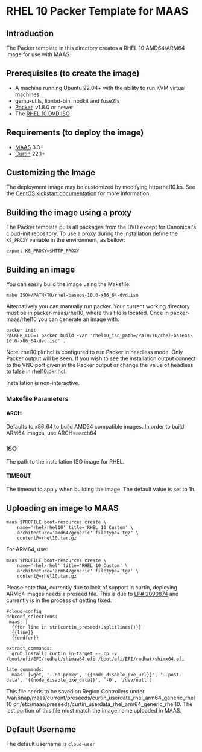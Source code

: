# RHEL 10 Packer Template for MAAS

## Introduction

The Packer template in this directory creates a RHEL 10 AMD64/ARM64 image for use with MAAS.

## Prerequisites (to create the image)

* A machine running Ubuntu 22.04+ with the ability to run KVM virtual machines.
* qemu-utils, libnbd-bin, nbdkit and fuse2fs
* [Packer](https://www.packer.io/intro/getting-started/install.html), v1.8.0 or newer
* The [RHEL 10 DVD ISO](https://developers.redhat.com/products/rhel/download)

## Requirements (to deploy the image)

* [MAAS](https://maas.io) 3.3+
* [Curtin](https://launchpad.net/curtin) 22.1+

## Customizing the Image

The deployment image may be customized by modifying http/rhel10.ks. See the [CentOS kickstart documentation](https://docs.centos.org/en-US/centos/install-guide/Kickstart2/) for more information.

## Building the image using a proxy

The Packer template pulls all packages from the DVD except for Canonical's
cloud-init repository. To use a proxy during the installation define the
`KS_PROXY` variable in the environment, as bellow:

```shell
export KS_PROXY=$HTTP_PROXY
```

## Building an image

You can easily build the image using the Makefile:

```shell
make ISO=/PATH/TO/rhel-baseos-10.0-x86_64-dvd.iso
```

Alternatively you can manually run packer. Your current working directory must
be in packer-maas/rhel10, where this file is located. Once in packer-maas/rhel10
you can generate an image with:

```shell
packer init
PACKER_LOG=1 packer build -var 'rhel10_iso_path=/PATH/TO/rhel-baseos-10.0-x86_64-dvd.iso' .
```

Note: rhel10.pkr.hcl is configured to run Packer in headless mode. Only Packer
output will be seen. If you wish to see the installation output connect to the
VNC port given in the Packer output or change the value of headless to false in
rhel10.pkr.hcl.

Installation is non-interactive.

### Makefile Parameters

#### ARCH

Defaults to x86_64 to build AMD64 compatible images. In order to build ARM64 images, use ARCH=aarch64

### ISO

The path to the installation ISO image for RHEL.

#### TIMEOUT

The timeout to apply when building the image. The default value is set to 1h.

## Uploading an image to MAAS

```shell
maas $PROFILE boot-resources create \
    name='rhel/rhel10' title='RHEL 10 Custom' \
    architecture='amd64/generic' filetype='tgz' \
    content@=rhel10.tar.gz
```

For ARM64, use:

```shell
maas $PROFILE boot-resources create \
    name='rhel/rhel' title='RHEL 10 Custom' \
    architecture='arm64/generic' filetype='tgz' \
    content@=rhel10.tar.gz
```

Please note that, currently due to lack of support in curtin, deploying ARM64 images needs a preseed file. This is due to [LP# 2090874](https://bugs.launchpad.net/curtin/+bug/2090874) and currently is in the process of getting fixed.

```
#cloud-config
debconf_selections:
 maas: |
  {{for line in str(curtin_preseed).splitlines()}}
  {{line}}
  {{endfor}}
  
extract_commands:
  grub_install: curtin in-target -- cp -v /boot/efi/EFI/redhat/shimaa64.efi /boot/efi/EFI/redhat/shimx64.efi

late_commands:
  maas: [wget, '--no-proxy', '{{node_disable_pxe_url}}', '--post-data', '{{node_disable_pxe_data}}', '-O', '/dev/null']
```

This file needs to be saved on Region Controllers under /var/snap/maas/current/preseeds/curtin_userdata_rhel_arm64_generic_rhel10 or /etc/maas/preseeds/curtin_userdata_rhel_arm64_generic_rhel10. The last portion of this file must match the image name uploaded in MAAS.

## Default Username

The default username is ```cloud-user```
